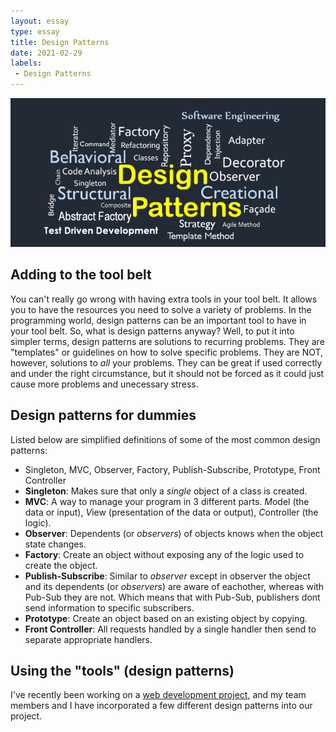 ```yaml
---
layout: essay
type: essay
title: Design Patterns
date: 2021-02-29
labels:
 - Design Patterns
---
```


<img class="ui image" src="/images/designpatterns.png">

## Adding to the tool belt 
You can't really go wrong with having extra tools in your tool belt. It allows you to have the resources you need to solve a variety of problems. In the programming world, design patterns can be an important tool to have in your tool belt. So, what is design patterns anyway? Well, to put it into simpler terms, design patterns are solutions to recurring problems. They are "templates" or guidelines on how to solve specific problems. They are NOT, however, solutions to *all* your problems. They can be great if used correctly and under the right circumstance, but it should not be forced as it could just cause more problems and unecessary stress.

## Design patterns for dummies
Listed below are simplified definitions of some of the most common design patterns:
-  Singleton, MVC, Observer, Factory, Publish-Subscribe, Prototype, Front Controller
-  **Singleton**: Makes sure that only a *single* object of a class is created.
-  **MVC**: A way to manage your program in 3 different parts. *M*odel (the data or input), *V*iew (presentation of the data or output), *C*ontroller (the logic).
-  **Observer**: Dependents (or *observers*) of objects knows when the object state changes.
-  **Factory**: Create an object without exposing any of the logic used to create the object. 
-  **Publish-Subscribe**: Similar to *observer* except in observer the object and its dependents (or *observers*) are aware of eachother, whereas with Pub-Sub they are not. Which means that with Pub-Sub, publishers dont send information to specific subscribers. 
-  **Prototype**: Create an object based on an existing object by copying.
-  **Front Controller**: All requests handled by a single handler then send to separate appropriate handlers. 

## Using the "tools" (design patterns)
I've recently been working on a [web development project](https://easy-chef.github.io), and my team members and I have incorporated a few different design patterns into our project. 
